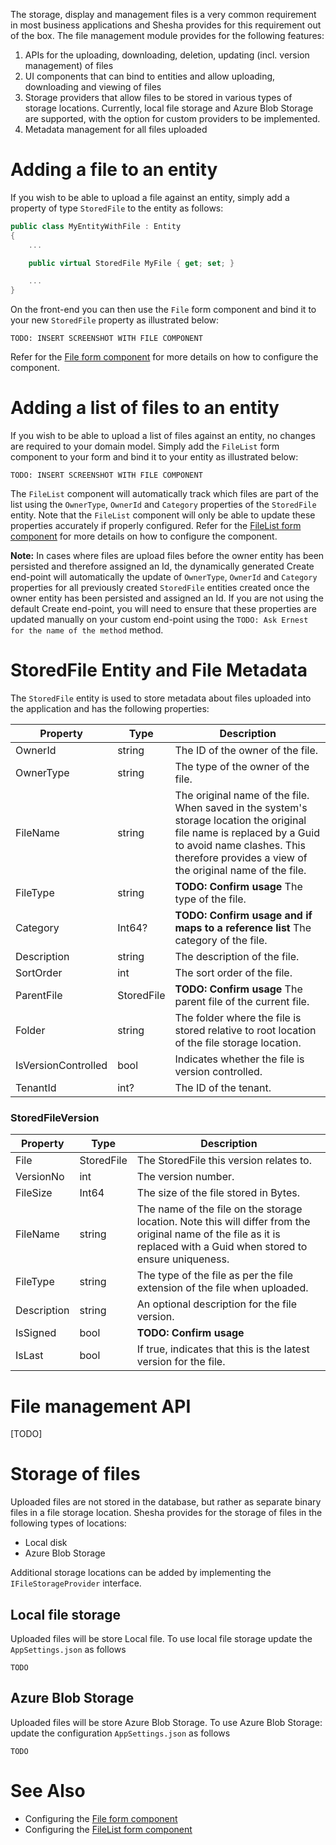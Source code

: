 The storage, display and management files is a very common requirement in most business applications and Shesha provides for this requirement out of the box. The file management module provides for the following features:
1. APIs for the uploading, downloading, deletion, updating (incl. version management) of files
1. UI components that can bind to entities and allow uploading, downloading and viewing of files
1. Storage providers that allow files to be stored in various types of storage locations. Currently, local file storage and Azure Blob Storage are supported, with the option for custom providers to be implemented.
1. Metadata management for all files uploaded

# Adding a file to an entity

If you wish to be able to upload a file against an entity, simply add a property of type `StoredFile` to the entity as follows:

``` csharp
public class MyEntityWithFile : Entity
{
    ...

    public virtual StoredFile MyFile { get; set; }

    ...
}
```

On the front-end you can then use the `File` form component and bind it to your new `StoredFile` property as illustrated below:

``` 
TODO: INSERT SCREENSHOT WITH FILE COMPONENT
```

Refer for the [File form component](/docs/front-end-basics/form-components/data-entry/files) for more details on how to configure the component.

# Adding a list of files to an entity

If you wish to be able to upload a list of files against an entity, no changes are required to your domain model. Simply add the `FileList` form component to your form and bind it to your entity as illustrated below:
``` 
TODO: INSERT SCREENSHOT WITH FILE COMPONENT
```

The `FileList` component will automatically track which files are part of the list using the `OwnerType`, `OwnerId` and `Category` properties of the `StoredFile` entity.
Note that the `FileList` component will only be able to update these properties accurately if properly configured. Refer for the [FileList form component](/docs/front-end-basics/form-components/data-entry/files) for more details on how to configure the component.

**Note:** In cases where files are upload files before the owner entity has been persisted and therefore assigned an Id, the dynamically generated Create end-point will automatically the update of `OwnerType`, `OwnerId` and `Category` properties for all previously created `StoredFile` entities created once the owner entity has been persisted and assigned an Id. If you are not using the default Create end-point, you will need to ensure that these properties are updated manually on your custom end-point using the `TODO: Ask Ernest for the name of the method` method.

# StoredFile Entity and File Metadata
The `StoredFile` entity is used to store metadata about files uploaded into the application and has the following properties:

| Property          | Type    | Description       |
|-------------------|---------|-------------------|
| OwnerId           | string  | The ID of the owner of the file. |
| OwnerType         | string  | The type of the owner of the file. |
| FileName          | string  | The original name of the file. When saved in the system's storage location the original file name is replaced by a Guid to avoid name clashes. This therefore provides a view of the original name of the file. |
| FileType          | string  | **TODO: Confirm usage** The type of the file. |
| Category          | Int64?  | **TODO: Confirm usage and if maps to a reference list** The category of the file. |
| Description       | string  | The description of the file. |
| SortOrder         | int     | The sort order of the file. |
| ParentFile        | StoredFile | **TODO: Confirm usage** The parent file of the current file. |
| Folder            | string  | The folder where the file is stored relative to root location of the file storage location. |
| IsVersionControlled | bool  | Indicates whether the file is version controlled. |
| TenantId          | int?    | The ID of the tenant. |


### StoredFileVersion

| Property     | Type       | Description       |
|--------------|------------|-------------------|
| File         | StoredFile | The StoredFile this version relates to. |
| VersionNo    | int        | The version number. |
| FileSize     | Int64      | The size of the file stored in Bytes. |
| FileName     | string     | The name of the file on the storage location. Note this will differ from the original name of the file as it is replaced with a Guid when stored to ensure uniqueness. |
| FileType     | string     | The type of the file as per the file extension of the file when uploaded. |
| Description  | string     | An optional description for the file version. |
| IsSigned     | bool       | **TODO: Confirm usage** |
| IsLast       | bool       | If true, indicates that this is the latest version for the file. |


# File management API
[TODO]


# Storage of files
Uploaded files are not stored in the database, but rather as separate binary files in a file storage location. Shesha provides for the storage of files in the following types of locations:
- Local disk	
- Azure Blob Storage	

Additional storage locations can be added by implementing the `IFileStorageProvider` interface.

## Local file storage
Uploaded files will be store Local file. To use local file storage update the `AppSettings.json` as follows
```
TODO
```

## Azure Blob Storage
Uploaded files will be store Azure Blob Storage. To use Azure Blob Storage:
 update the configuration `AppSettings.json` as follows
 ```
TODO
```

# See Also
- Configuring the [File form component](/docs/front-end-basics/form-components/data-entry/files)
- Configuring the [FileList form component](/docs/front-end-basics/form-components/data-entry/files)

